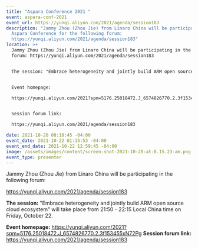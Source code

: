 ```yaml
---
title: "Aspara Conference 2021 "
event: aspara-conf-2021
event_url: https://yunqi.aliyun.com/2021/agenda/session183
description: "Jammy Zhou (Zhou Jie) from Linaro China will be participating in
  Aspara Conference for the following forum:
  https://yunqi.aliyun.com/2021/agenda/session183"
location: >+
  Jammy Zhou (Zhou Jie) from Linaro China will be participating in the following
  forum: https://yunqi.aliyun.com/2021/agenda/session183


  The session: "Embrace heterogeneity and jointly build ARM open source cloud ecosystem" will take place from 21:50 - 22:15 Local China time on Friday October 22.


  Event homepage:

  https://yunqi.aliyun.com/2021?spm=5176.25018472.J_6574826770.2.3f153455xN72Pg 


  Session forum link:

  https://yunqi.aliyun.com/2021/agenda/session183

date: 2021-10-20 08:10:45 -04:00
event_date: 2021-10-22 01:15:53 -04:00
event_end_date: 2021-10-22 12:59:45 -04:00
image: /assets/images/content/screen-shot-2021-10-20-at-8.15.23-am.png
event_type: presenter
---
```

Jammy Zhou (Zhou Jie) from Linaro China will be participating in the following forum: 

https://yunqi.aliyun.com/2021/agenda/session183 



**The session:** "Embrace heterogeneity and jointly build ARM open source cloud ecosystem" will take place from 21:50 - 22:15 Local China time on Friday, October 22. 



**Event homepage:** https://yunqi.aliyun.com/2021?spm=5176.25018472.J_6574826770.2.3f153455xN72Pg **Session forum link:** https://yunqi.aliyun.com/2021/agenda/session183
